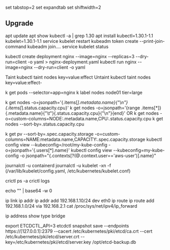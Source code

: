 
set tabstop=2
set expandtab
set shiftwidth=2


## Upgrade
apt update
apt show kubectl -a | grep 1.30
apt install kubectl=1.30.1-1.1 kubelet=1.30.1-1.1
service kubelet restart
kubeadm token create --print-join-command
kubeadm join....
service kubelet status




kubectl create deployment nginx --image=nginx --replicas=3 --dry-run=client -o yaml > nginx-deployment.yaml
kubectl run nginx --image=nginx --dry-run=client -o yaml

Taint
kubectl taint nodes <nodename> key=value:effect
Untaint
kubectl taint nodes <nodename> key=value:effect-

k get pods --selector=app=nginx
k label nodes node01 tier=large

k get nodes -o=jsonpath='{.items[*].metadata.name}{"\n"}{.items[*].status.capacity.cpu}'
k get nodes -o=jsonpath='{range .items[*]}{.metadata.name}{"\t"}{.status.capacity.cpu}{"\n"}{end}'
OR
k get nodes -o=custom-columns=NODE:.metadata.name,CPU:.status.capacity.cpu
k get nodes --sort-by=.status.capacity.cpu

k get pv --sort-by=.spec.capacity.storage -o=custom-columns=NAME:metadata.name,CAPACITY:.spec.capacity.storage
kubectl config view --kubeconfig=/root/my-kube-config -o=jsonpath='{.users[*].name}'
kubectl config view --kubeconfig=my-kube-config -o jsonpath="{.contexts[?(@.context.user=='aws-user')].name}"


journalctl -u containerd
journalctl -u kubelet -xn -f
(/var/lib/kubelet/config.yaml, /etc/kubernetes/kubelet.conf)

crictl ps -a
crictl logs <containerid>

echo "" | base64 -w 0



ip link
ip addr
ip addr add 192.168.1.10/24 dev eth0
ip route
ip route add 192.168.1.0/24 via 192.168.2.1
cat /proc/sys/net/ipv4/ip_forward

ip address show type bridge

export ETCDCTL_API=3
etcdctl snapshot save --endpoints https://[127.0.0.1]:2379 --cacert /etc/kubernetes/pki/etcd/ca.crt --cert /etc/kubernetes/pki/etcd/server.crt --key=/etc/kubernetes/pki/etcd/server.key  /opt/etcd-backup.db
